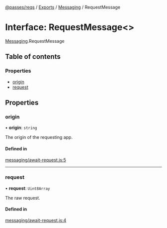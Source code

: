 [@passes/reqs](../README.md) / [Exports](../modules.md) / [Messaging](../modules/Messaging.md) / RequestMessage

# Interface: RequestMessage\<\>

[Messaging](../modules/Messaging.md).RequestMessage

## Table of contents

### Properties

- [origin](Messaging.RequestMessage.md#origin)
- [request](Messaging.RequestMessage.md#request)

## Properties

### origin

• **origin**: `string`

The origin of the requesting app.

#### Defined in

[messaging/await-request.js:5](https://github.com/passes-org/passes/blob/68c44c5/packages/reqs/src/messaging/await-request.js#L5)

___

### request

• **request**: `Uint8Array`

The raw request.

#### Defined in

[messaging/await-request.js:4](https://github.com/passes-org/passes/blob/68c44c5/packages/reqs/src/messaging/await-request.js#L4)
